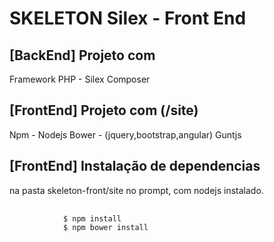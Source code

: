 <h1>SKELETON Silex - Front End</h1>

<h2><strong>[BackEnd]</strong> Projeto com</h2>
Framework PHP - Silex
Composer

<h2><strong>[FrontEnd]</strong> Projeto com (/site)</h2>
Npm - Nodejs
Bower - (jquery,bootstrap,angular)
Guntjs

<h2><strong>[FrontEnd]</strong> Instalação de dependencias</h2>
na pasta skeleton-front/site
no prompt, com nodejs instalado.


<div class="highlight highlight-bash">
	<pre>
		<code>
			$ npm install
			$ npm bower install
		</code>
	</pre>
</div>
